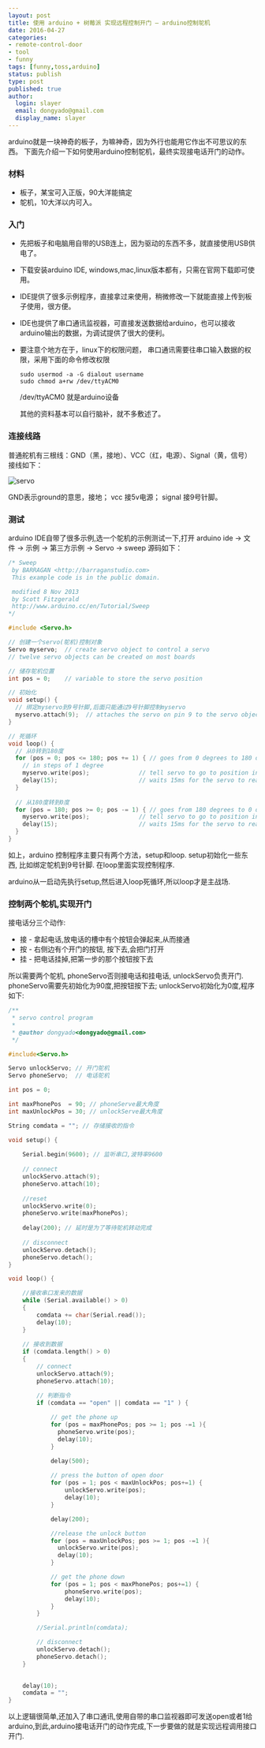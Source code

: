 ```yaml
---
layout: post
title: 使用 arduino + 树莓派 实现远程控制开门 — arduino控制鸵机
date: 2016-04-27
categories:
- remote-control-door
- tool
- funny
tags: [funny,toss,arduino]
status: publish
type: post
published: true
author:
  login: slayer
  email: dongyado@gmail.com
  display_name: slayer
---
```


arduino就是一块神奇的板子，为嘛神奇，因为外行也能用它作出不可思议的东西。
下面先介绍一下如何使用arduino控制鸵机，最终实现接电话开门的动作。


### 材料

* 板子，某宝可入正版，90大洋能搞定
* 鸵机，10大洋以内可入。

### 入门

- 先把板子和电脑用自带的USB连上，因为驱动的东西不多，就直接使用USB供电了。
- 下载安装arduino IDE, windows,mac,linux版本都有，只需在官网下载即可使用。
- IDE提供了很多示例程序，直接拿过来使用，稍微修改一下就能直接上传到板子使用，很方便。
- IDE也提供了串口通讯监视器，可直接发送数据给arduino，也可以接收arduino输出的数据，为调试提供了很大的便利。
- 要注意个地方在于，linux下的权限问题， 串口通讯需要往串口输入数据的权限，采用下面的命令修改权限

      sudo usermod -a -G dialout username 
      sudo chmod a+rw /dev/ttyACM0

  /dev/ttyACM0 就是arduino设备

  其他的资料基本可以自行脑补，就不多敷述了。

### 连接线路
普通舵机有三根线：GND（黑，接地）、VCC（红，电源）、Signal（黄，信号）
接线如下：

![servo](/images/post/arduino-servo.png)

GND表示ground的意思，接地； vcc 接5v电源； signal 接9号针脚。

### 测试
arduino IDE自带了很多示例,选一个鸵机的示例测试一下,打开
arduino ide -> 文件 -> 示例 -> 第三方示例 -> Servo -> sweep
源码如下：

~~~c
/* Sweep
 by BARRAGAN <http://barraganstudio.com>
 This example code is in the public domain.

 modified 8 Nov 2013
 by Scott Fitzgerald
 http://www.arduino.cc/en/Tutorial/Sweep
*/

#include <Servo.h>

// 创建一个servo(鸵机)控制对象
Servo myservo;  // create servo object to control a servo
// twelve servo objects can be created on most boards

// 储存鸵机位置
int pos = 0;    // variable to store the servo position

// 初始化
void setup() {
  // 绑定myservo到9号针脚,后面只能通过9号针脚控制myservo
  myservo.attach(9);  // attaches the servo on pin 9 to the servo object
}

// 死循环
void loop() {
  // 从0转到180度
  for (pos = 0; pos <= 180; pos += 1) { // goes from 0 degrees to 180 degrees
    // in steps of 1 degree
    myservo.write(pos);              // tell servo to go to position in variable 'pos'
    delay(15);                       // waits 15ms for the servo to reach the position
  }
  
  // 从180度转到0度
  for (pos = 180; pos >= 0; pos -= 1) { // goes from 180 degrees to 0 degrees
    myservo.write(pos);              // tell servo to go to position in variable 'pos'
    delay(15);                       // waits 15ms for the servo to reach the position
  }
}
~~~

如上，arduino 控制程序主要只有两个方法，setup和loop.
setup初始化一些东西, 比如绑定鸵机到9号针脚. 
在loop里面实现控制程序. 

arduino从一启动先执行setup,然后进入loop死循环,所以loop才是主战场.

### 控制两个鸵机,实现开门
接电话分三个动作: 

* 接 - 拿起电话,放电话的槽中有个按钮会弹起来,从而接通
* 按 - 右侧边有个开门的按钮, 按下去,会把门打开
* 挂 - 把电话挂掉,把第一步的那个按钮按下去

所以需要两个鸵机, phoneServo否则接电话和挂电话, unlockServo负责开门.
phoneServo需要先初始化为90度,把按钮按下去; unlockServo初始化为0度,程序如下:

~~~c
/**
 * servo control program
 * 
 * @author dongyado<dongyado@gmail.com>
 */

#include<Servo.h>

Servo unlockServo; // 开门鸵机
Servo phoneServo;  // 电话鸵机

int pos = 0;

int maxPhonePos  = 90; // phoneServe最大角度
int maxUnlockPos = 30; // unlockServe最大角度

String comdata = ""; // 存储接收的指令

void setup() {
  
    Serial.begin(9600); // 监听串口,波特率9600
    
    // connect 
    unlockServo.attach(9);
    phoneServo.attach(10);
  
    //reset
    unlockServo.write(0);
    phoneServo.write(maxPhonePos);
    
    delay(200); // 延时是为了等待鸵机转动完成
    
    // disconnect
    unlockServo.detach();
    phoneServo.detach();
}

void loop() {

    //接收串口发来的数据
    while (Serial.available() > 0)  
    {
        comdata += char(Serial.read());
        delay(10);
    }
    
    // 接收到数据
    if (comdata.length() > 0)
    {
        // connect 
        unlockServo.attach(9);
        phoneServo.attach(10);

        // 判断指令
        if (comdata == "open" || comdata == "1" ) {
            
            // get the phone up 
            for (pos = maxPhonePos; pos >= 1; pos -=1 ){
              phoneServo.write(pos);
              delay(10);  
            }

            delay(500);
            
            // press the button of open door
            for (pos = 1; pos < maxUnlockPos; pos+=1) {
                unlockServo.write(pos);
                delay(10);
            }

            delay(200);

            //release the unlock button
            for (pos = maxUnlockPos; pos >= 1; pos -=1 ){
              unlockServo.write(pos);
              delay(10);  
            }

            // get the phone down            
            for (pos = 1; pos < maxPhonePos; pos+=1) {
                phoneServo.write(pos);
                delay(10);
            }
        }

        //Serial.println(comdata);

        // disconnect
        unlockServo.detach();
        phoneServo.detach();
    } 

 
    delay(10);
    comdata = "";
}

~~~

以上逻辑很简单,还加入了串口通讯,使用自带的串口监视器即可发送open或者1给arduino,到此,arduino接电话开门的动作完成,下一步要做的就是实现远程调用接口开门.
